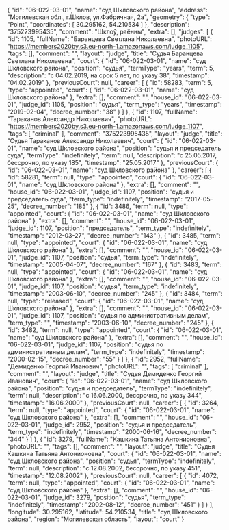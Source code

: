 {
    "id": "06-022-03-01",
    "name": "суд Шкловского района",
    "address": "Могилевская обл., г.Шклов, ул.Фабричная, 2а",
    "geometry": {
        "type": "Point",
        "coordinates": [
            30.295162,
            54.210534
        ]
    },
    "description": "375223995435",
    "comment": "Шклоў, раённы",
    "extra": [],
    "judges": [
        {
            "id": 1105,
            "fullName": "Баранцева Светлана Николаевна",
            "photoURL": "https://members2020by.s3.eu-north-1.amazonaws.com/judge_1105",
            "tags": [],
            "comment": "",
            "layout": "judge",
            "title": "Судья Баранцева Светлана Николаевна",
            "court": {
                "id": "06-022-03-01",
                "name": "суд Шкловского района",
                "position": "судья",
                "termType": "years",
                "term": 5,
                "description": "c 04.02.2019, на срок 5 лет, по указу 38",
                "timestamp": "04.02.2019"
            },
            "previousCourt": null,
            "career": [
                {
                    "id": 58283,
                    "term": 5,
                    "type": "appointed",
                    "court": {
                        "id": "06-022-03-01",
                        "name": "суд Шкловского района"
                    },
                    "extra": [],
                    "comment": "",
                    "house_id": "06-022-03-01",
                    "judge_id": 1105,
                    "position": "судья",
                    "term_type": "years",
                    "timestamp": "2019-02-04",
                    "decree_number": "38"
                }
            ]
        },
        {
            "id": 1107,
            "fullName": "Тараканов Александр Николаевич",
            "photoURL": "https://members2020by.s3.eu-north-1.amazonaws.com/judge_1107",
            "tags": [
                "criminal"
            ],
            "comment": "375223995435",
            "layout": "judge",
            "title": "Судья Тараканов Александр Николаевич",
            "court": {
                "id": "06-022-03-01",
                "name": "суд Шкловского района",
                "position": "судья и председатель суда",
                "termType": "indefinitely",
                "term": null,
                "description": "c 25.05.2017, бессрочно, по указу 185",
                "timestamp": "25.05.2017"
            },
            "previousCourt": {
                "id": "06-022-03-01",
                "name": "суд Шкловского района"
            },
            "career": [
                {
                    "id": 58281,
                    "term": null,
                    "type": "appointed",
                    "court": {
                        "id": "06-022-03-01",
                        "name": "суд Шкловского района"
                    },
                    "extra": [],
                    "comment": "",
                    "house_id": "06-022-03-01",
                    "judge_id": 1107,
                    "position": "судья и председатель суда",
                    "term_type": "indefinitely",
                    "timestamp": "2017-05-25",
                    "decree_number": "185"
                },
                {
                    "id": 3486,
                    "term": null,
                    "type": "appointed",
                    "court": {
                        "id": "06-022-03-01",
                        "name": "суд Шкловского района"
                    },
                    "extra": [],
                    "comment": "",
                    "house_id": "06-022-03-01",
                    "judge_id": 1107,
                    "position": "председатель",
                    "term_type": "indefinitely",
                    "timestamp": "2012-03-27",
                    "decree_number": "143"
                },
                {
                    "id": 3485,
                    "term": null,
                    "type": "appointed",
                    "court": {
                        "id": "06-022-03-01",
                        "name": "суд Шкловского района"
                    },
                    "extra": [],
                    "comment": "",
                    "house_id": "06-022-03-01",
                    "judge_id": 1107,
                    "position": "судья",
                    "term_type": "indefinitely",
                    "timestamp": "2005-04-07",
                    "decree_number": "167"
                },
                {
                    "id": 3483,
                    "term": null,
                    "type": "appointed",
                    "court": {
                        "id": "06-022-03-01",
                        "name": "суд Шкловского района"
                    },
                    "extra": [],
                    "comment": "",
                    "house_id": "06-022-03-01",
                    "judge_id": 1107,
                    "position": "судья",
                    "term_type": "indefinitely",
                    "timestamp": "2003-06-10",
                    "decree_number": "245"
                },
                {
                    "id": 3484,
                    "term": null,
                    "type": "released",
                    "court": {
                        "id": "06-022-03-01",
                        "name": "суд Шкловского района"
                    },
                    "extra": [],
                    "comment": "",
                    "house_id": "06-022-03-01",
                    "judge_id": 1107,
                    "position": "судья по административным делам",
                    "term_type": "",
                    "timestamp": "2003-06-10",
                    "decree_number": "245"
                },
                {
                    "id": 3482,
                    "term": null,
                    "type": "appointed",
                    "court": {
                        "id": "06-022-03-01",
                        "name": "суд Шкловского района"
                    },
                    "extra": [],
                    "comment": "",
                    "house_id": "06-022-03-01",
                    "judge_id": 1107,
                    "position": "судья по административным делам",
                    "term_type": "indefinitely",
                    "timestamp": "2000-02-15",
                    "decree_number": "55"
                }
            ]
        },
        {
            "id": 2952,
            "fullName": "Демиденко Георгий Иванович",
            "photoURL": "",
            "tags": [
                "criminal"
            ],
            "comment": "",
            "layout": "judge",
            "title": "Судья Демиденко Георгий Иванович",
            "court": {
                "id": "06-022-03-01",
                "name": "суд Шкловского района",
                "position": "судья и председатель",
                "termType": "indefinitely",
                "term": null,
                "description": "c 16.06.2000, бессрочно, по указу 344",
                "timestamp": "16.06.2000"
            },
            "previousCourt": null,
            "career": [
                {
                    "id": 3264,
                    "term": null,
                    "type": "appointed",
                    "court": {
                        "id": "06-022-03-01",
                        "name": "суд Шкловского района"
                    },
                    "extra": [],
                    "comment": "",
                    "house_id": "06-022-03-01",
                    "judge_id": 2952,
                    "position": "судья и председатель",
                    "term_type": "indefinitely",
                    "timestamp": "2000-06-16",
                    "decree_number": "344"
                }
            ]
        },
        {
            "id": 3279,
            "fullName": "Кашкина Татьяна Антонионовна",
            "photoURL": "",
            "tags": [],
            "comment": "",
            "layout": "judge",
            "title": "Судья Кашкина Татьяна Антонионовна",
            "court": {
                "id": "06-022-03-01",
                "name": "суд Шкловского района",
                "position": "судья",
                "termType": "indefinitely",
                "term": null,
                "description": "c 12.08.2002, бессрочно, по указу 451",
                "timestamp": "12.08.2002"
            },
            "previousCourt": null,
            "career": [
                {
                    "id": 4072,
                    "term": null,
                    "type": "appointed",
                    "court": {
                        "id": "06-022-03-01",
                        "name": "суд Шкловского района"
                    },
                    "extra": [],
                    "comment": "",
                    "house_id": "06-022-03-01",
                    "judge_id": 3279,
                    "position": "судья",
                    "term_type": "indefinitely",
                    "timestamp": "2002-08-12",
                    "decree_number": "451"
                }
            ]
        }
    ],
    "longitude": 30.295162,
    "latitude": 54.210534,
    "title": "суд Шкловского района",
    "region": "Могилевская область",
    "layout": "court"
}